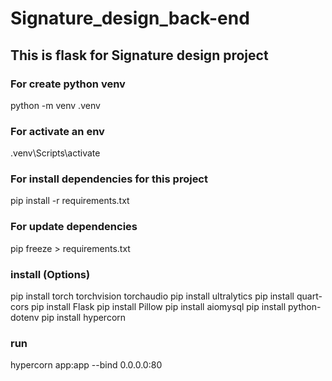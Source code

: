# Signature_design_back-end
## This is flask for Signature design project

### For create python venv
python -m venv .venv

### For activate an env
.venv\Scripts\activate

### For install dependencies for this project
pip install -r requirements.txt

### For update dependencies
pip freeze > requirements.txt

### install (Options)
pip install torch torchvision torchaudio
pip install ultralytics
pip install quart-cors
pip install Flask
pip install Pillow
pip install aiomysql
pip install python-dotenv
pip install hypercorn

### run
hypercorn app:app --bind 0.0.0.0:80